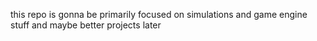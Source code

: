 this repo is gonna be primarily focused on simulations and game engine stuff and maybe better projects later